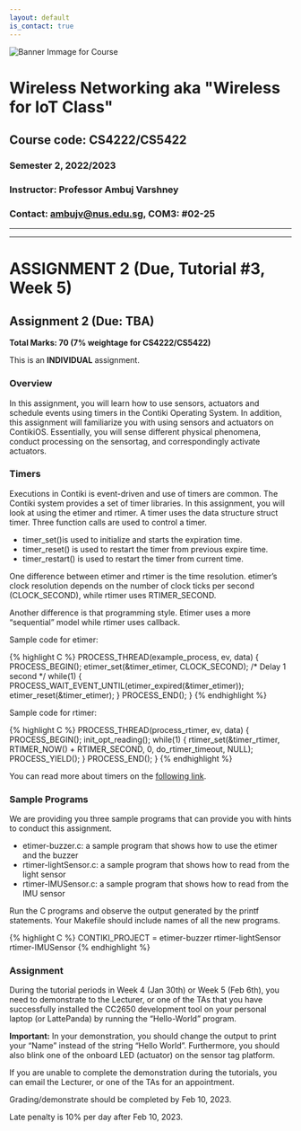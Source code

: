 ```yaml
---
layout: default
is_contact: true
---
```


![Banner Immage for Course](cs4222_banner.png)  

# Wireless Networking aka "Wireless for IoT Class"
## Course code: CS4222/CS5422  
### Semester 2, 2022/2023
### Instructor: Professor Ambuj Varshney
### Contact: [ambujv@nus.edu.sg](mailto:ambujv@nus.edu.sg), COM3: #02-25     

----
****

# ASSIGNMENT 2 (Due, Tutorial #3, Week 5)


## Assignment 2 (Due: TBA)

**Total Marks: 70 (7% weightage for CS4222/CS5422)**
 
This is an **INDIVIDUAL** assignment. 


### Overview

In this assignment, you will learn how to use sensors,  actuators and schedule events using timers in the Contiki Operating System. In addition, this assignment will familiarize you with using sensors and actuators on ContikiOS. Essentially, you will sense different physical phenomena, conduct processing on the sensortag, and correspondingly activate actuators.

### Timers

Executions in Contiki is event-driven and use of timers are common. The Contiki system provides a set of timer libraries. In this assignment, you will look at using the etimer and rtimer. A timer uses the data structure struct timer. Three function calls are used to control a timer.

* timer_set()is used to initialize and starts the expiration time.
* timer_reset() is used to restart the timer from previous expire time.
* timer_restart() is used to restart the timer from current time.

One difference between etimer and rtimer is the time resolution. etimer’s clock resolution depends on the number of clock ticks per second (CLOCK_SECOND), while rtimer uses RTIMER_SECOND.

Another difference is that programming style. Etimer uses a more “sequential” model while rtimer uses callback.

Sample code for etimer:

{% highlight C %}
PROCESS_THREAD(example_process, ev, data)
{
PROCESS_BEGIN();
etimer_set(&timer_etimer, CLOCK_SECOND); /* Delay 1 second
*/
while(1) {
PROCESS_WAIT_EVENT_UNTIL(etimer_expired(&timer_etimer));
etimer_reset(&timer_etimer);
}
PROCESS_END();
}
{% endhighlight %}

Sample code for rtimer:

{% highlight C %}
PROCESS_THREAD(process_rtimer, ev, data)
{
PROCESS_BEGIN();
init_opt_reading();
while(1) {
rtimer_set(&timer_rtimer, RTIMER_NOW() + RTIMER_SECOND, 0,
do_rtimer_timeout, NULL);
PROCESS_YIELD();
}
PROCESS_END();
}
{% endhighlight %}

You can read more about timers on the [following link](https://docs.contiki-ng.org/en/develop/doc/programming/Timers.html).


### Sample Programs

We are providing you three sample programs that can provide you with hints to conduct this assignment.

* etimer-buzzer.c: a sample program that shows how to use the etimer and the buzzer
* rtimer-lightSensor.c: a sample program that shows how to read from the light sensor
* rtimer-IMUSensor.c: a sample program that shows how to read from the IMU sensor

Run the C programs and observe the output generated by the printf statements. Your Makefile
should include names of all the new programs.

{% highlight C %}
CONTIKI_PROJECT = etimer-buzzer rtimer-lightSensor rtimer-IMUSensor
{% endhighlight %}

### Assignment

During the tutorial periods in Week 4 (Jan 30th) or Week 5 (Feb 6th), you need to demonstrate to the  Lecturer, or one of the TAs that you have successfully installed the CC2650 development tool on your personal laptop (or LattePanda) by running the “Hello-World” program. 
 
**Important:** In your demonstration, you should change the output to print your “Name” instead of  the string “Hello World”. Furthermore, you should also blink one of the onboard LED (actuator) on the sensor tag platform.

If you are unable to complete the demonstration during the tutorials, you can email the Lecturer, or one of the TAs for an appointment. 
 
Grading/demonstrate should be completed by Feb 10, 2023.  
 
Late penalty is 10% per day after Feb 10, 2023.








